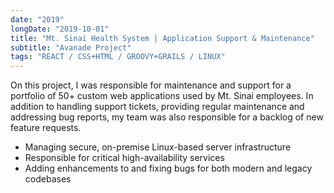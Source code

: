 ```yaml
---
date: "2019"
longDate: "2019-10-01"
title: "Mt. Sinai Health System | Application Support & Maintenance"
subtitle: "Avanade Project"
tags: "REACT / CSS+HTML / GROOVY+GRAILS / LINUX"
---
```


On this project, I was responsible for maintenance and support for a portfolio of 50+ custom web applications used by Mt. Sinai employees. In addition to handling support tickets, providing regular maintenance and addressing bug reports, my team was also responsible for a backlog of new feature requests.

- Managing secure, on-premise Linux-based server infrastructure
- Responsible for critical high-availability services 
- Adding enhancements to and fixing bugs for both modern and legacy codebases
